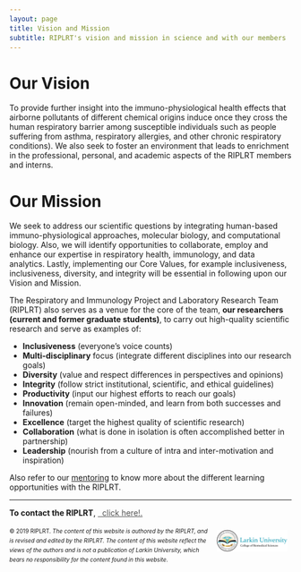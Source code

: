 ```yaml
---
layout: page
title: Vision and Mission
subtitle: RIPLRT's vision and mission in science and with our members
---
```


# Our Vision
To provide further insight into the immuno-physiological health effects that airborne pollutants of different chemical origins induce once they cross the human respiratory barrier among susceptible individuals such as people suffering from asthma, respiratory allergies, and other chronic respiratory conditions). We also seek to foster an environment that leads to enrichment in the professional, personal, and academic aspects of the RIPLRT members and interns. 

# Our Mission
We seek to address our scientific questions by integrating human-based immuno-physiological approaches, molecular biology, and computational biology. Also, we will identify opportunities to collaborate, employ and enhance our expertise in respiratory health, immunology, and data analytics.  Lastly, implementing our Core Values, for example inclusiveness, inclusiveness, diversity, and integrity will be essential in following upon our Vision and Mission.
 
The Respiratory and Immunology Project and Laboratory Research Team (RIPLRT) also serves as a venue for the core of the team, <strong>our researchers (current and former graduate students)</strong>, to carry out high-quality scientific research and serve as examples of:


- **Inclusiveness** (everyone’s voice counts)
- **Multi-disciplinary** focus (integrate different disciplines into our research goals)
- **Diversity** (value and respect differences in perspectives and opinions)
- **Integrity** (follow strict institutional, scientific, and ethical guidelines)
- **Productivity** (input our highest efforts to reach our goals)
- **Innovation** (remain open-minded, and learn from both successes and failures)
- **Excellence** (target the highest quality of scientific research)
- **Collaboration** (what is done in isolation is often accomplished better in partnership)
- **Leadership** (nourish from a culture of intra and inter-motivation and inspiration)

Also refer to our <a href="https://www.riplrt.com/mentoring/" >mentoring</a> to know more about the different learning opportunities with the RIPLRT.

---
**To contact the RIPLRT**, 
<a href="mailto:contactus@riplrt.com" target="_blank" style="color:#515151;"><i class="fa fa-envelope" style="font-size:1em"></i> &nbsp; click here!.<br></a>

<a href="http://ularkin.org/college-of-biomedical-sciences/">
  <img src="/img/LU-Biomed-Logo-Horizontal-1.png" alt="College of Biomedical Sciences at Larkin University" align="right" style="width: 25%; height: 25%; margin:8px"/>
</a>

<font size="1">&#169; 2019 RIPLRT. <i>The content of this website is authored by the RIPLRT, and is revised and edited by the RIPLRT. The content of this website reflect the views of the authors and is not a publication of Larkin University, which bears no responsibility for the content found in this website</i>.</font>